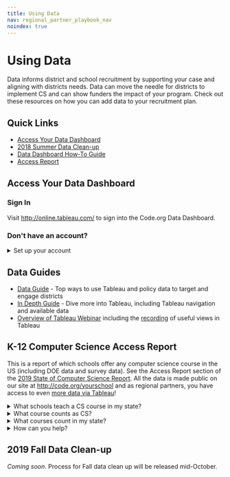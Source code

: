 ```yaml
---
title: Using Data
nav: regional_partner_playbook_nav
noindex: true
---
```


# Using Data

Data informs district and school recruitment by supporting your case and aligning with districts needs. Data can move the needle for districts to implement CS and can show funders the impact of your program. Check out these resources on how you can add data to your recruitment plan.

## Quick Links
- [Access Your Data Dashboard](#tableau)
- [2018 Summer Data Clean-up](#summer)
- [Data Dashboard How-To Guide](#guide)
- [Access Report](#access)


<a name="tableau"></a>
## Access Your Data Dashboard


### Sign In
Visit <a href="http://online.tableau.com/" target=_blank>http://online.tableau.com/</a> to sign into the Code.org Data Dashboard.

### Don't have an account?
<details>
  <summary>Set up your account</summary>
  <p>

1. Each Regional Partner organization is provided with one partner account.
	* If multiple people in your organization need to access the data, we encourage you to set up your account with a password that can be shared within your organization.
2. Email your Regional Manager if you have not been set up with an account.
	* Once your account has been set up, you will receive an email from Tableau with instructions on how to access your Tableau account, including setting up your password.
	* The email will say “You’ve been invited to Tableau Online”
	* There will be an orange button prompting you to sign up for the first time and set up your password.
</p>
</details>

<a name="guide"></a>
## Data Guides
- [Data Guide](https://docs.google.com/document/d/1qeOw9YiogQ9o75lsgQ5uRNr5jZBd92Tfjc26V2_ie78/view) - Top ways to use Tableau and policy data to target and engage districts
- [In Depth Guide](https://docs.google.com/document/d/14KgWKsfRuzC740lDZLlgjTpW4qZ-Wnt0U-v1xpNHjss/edit?ts=5a737737) - Dive more into Tableau, including Tableau navigation and available data
- [Overview of Tableau Webinar](https://drive.google.com/file/d/1y5uJc0peiLUjGT6eqjmrMnUqsofRVyHR/view) including the [recording](https://code.zoom.us/recording/play/dllXoAASg7qgR_c2QMXC9dgou-2cjYawiWpJ2lixfkGzRlAHj1jhxUDqa0ERSrKK?continueMode=true) of useful views in Tableau



<a name="summer"></a>
## K-12 Computer Science Access Report

This is a report of which schools offer any computer science course in the US (including DOE data and survey data). See the Access Report section of the [2019 State of Computer Science Report](https://advocacy.code.org/2019_state_of_cs.pdf). All the data is made public on our site at <http://code.org/yourschool> and as regional partners, you have access to even [more data via Tableau](https://us-east-1.online.tableau.com/#/site/codeorg/workbooks/124362/views)!

<details>
  <summary>What schools teach a CS course in my state?</summary>
  <p>

Look in the [School-level filter](https://us-east-1.online.tableau.com/#/site/codeorg/views/Regionalpartnerdatasharing/School-levelFilter?:iid=3) view under “Computer Science Activities”. This includes all DOE data and survey data collected in your state and will show you which schools teacher computer science. 
</p>
</details>

<details>
	<summary>What course counts as CS?</summary>
See the [Access Report Section](https://advocacy.code.org/2019_state_of_cs.pdf) for the definition of what counts as a Computer Science course. Email <accessreport@code.org> to find out what courses were counted in your state.
</p>
</details>

<details>
	<summary>What courses count in my state?</summary>
Refer to the [Access Report Section](https://advocacy.code.org/2019_state_of_cs.pdf) for which of the 39 states we have the full data set for public schools with any 9-12 grade bands. Email <accessreport@code.org> with any other information on what exactly your data set contains.
</p>
</details>

<details>
	<summary>How can you help?</summary>
The data we gather can be an incredible resource to you, but only if it is robust. We need your help gathering data about every school in the country!

- Include a call in your newsletter for students, teachers, parents, and districts to fill out the survery at <http://code.org/yourschool>. You can find sample language to use in your newsletter [here](https://docs.google.com/document/d/1O9julhujYWIkg-JAm92B-6havhPLSTI0avnXFXlthsk/edit?usp=sharing)
- Connect to local organizations in your region who can spread the word on your behalf.
- Connect us to organizations that may already have this information in your region (<accessreport@code.org>).
- Share the [page](http://code.org/yourschool) on [Twitter](https://twitter.com/intent/tweet?related=codeorg&text=Does+your+school+teach+computer+science%3F+Expand+computer+science+at+your+school+or+district.+%40codeorg&url=https%3A%2F%2Fcode.org%2Fyourschool) or [Facebook](https://www.facebook.com/sharer/sharer.php?u=https%3A%2F%2Fcode.org%2Fyourschool).
</p>
</details>

## 2019 Fall Data Clean-up
*Coming soon*. Process for Fall data clean up will be released mid-October.